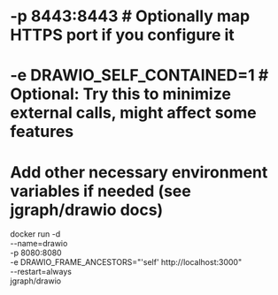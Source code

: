 # -p 8443:8443 # Optionally map HTTPS port if you configure it
  # -e DRAWIO_SELF_CONTAINED=1 # Optional: Try this to minimize external calls, might affect some features
  # Add other necessary environment variables if needed (see jgraph/drawio docs)

docker run -d \
  --name=drawio \
  -p 8080:8080 \
  -e DRAWIO_FRAME_ANCESTORS="'self' http://localhost:3000" \
  --restart=always \
  jgraph/drawio